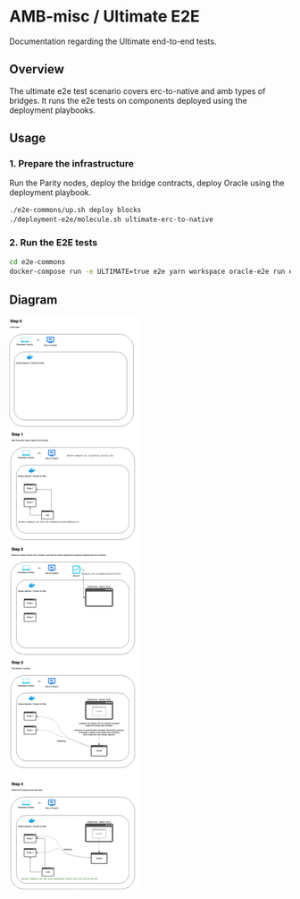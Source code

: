 # AMB-misc / Ultimate E2E

Documentation regarding the Ultimate end-to-end tests.

## Overview

The ultimate e2e test scenario covers erc-to-native and amb types of bridges.
It runs the e2e tests on components deployed using the deployment playbooks.


## Usage

### 1. Prepare the infrastructure

Run the Parity nodes, deploy the bridge contracts, deploy Oracle using the deployment playbook.

```bash
./e2e-commons/up.sh deploy blocks
./deployment-e2e/molecule.sh ultimate-erc-to-native
```

### 2. Run the E2E tests

```bash
cd e2e-commons
docker-compose run -e ULTIMATE=true e2e yarn workspace oracle-e2e run erc-to-native
```

## Diagram

![diagram](./ultimate.png)
